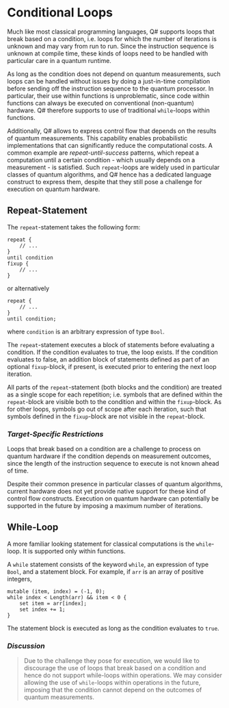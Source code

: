 # Conditional Loops

Much like most classical programming languages, Q# supports loops that break based on a condition, i.e. loops for which the number of iterations is unknown and may vary from run to run. Since the instruction sequence is unknown at compile time, these kinds of loops need to be handled with particular care in a quantum runtime. 

As long as the condition does not depend on quantum measurements, such loops can be handled without issues by doing a just-in-time compilation before sending off the instruction sequence to the quantum processor. 
In particular, their use within functions is unproblematic, since code within functions can always be executed on conventional (non-quantum) hardware. 
Q# therefore supports to use of traditional `while`-loops within functions. 

Additionally, Q# allows to express control flow that depends on the results of quantum measurements.
This capability enables probabilistic implementations that can significantly reduce the computational costs.
A common example are *repeat-until-success* patterns, which repeat a computation until a certain condition - which usually depends on a measurement - is satisfied. 
Such `repeat`-loops are widely used in particular classes of quantum algorithms, and Q# hence has a dedicated language construct to express them, despite that they still pose a challenge for execution on quantum hardware. 

## Repeat-Statement

The `repeat`-statement takes the following form:
```qsharp
repeat {
    // ...
}
until condition
fixup {
    // ...
}
```
or alternatively
```qsharp
repeat {
    // ...
}
until condition;
```
where `condition` is an arbitrary expression of type `Bool`.

The `repeat`-statement executes a block of statements before evaluating a condition. If the condition evaluates to true, the loop exists. If the condition evaluates to false, an addition block of statements defined as part of an optional `fixup`-block, if present, is executed prior to entering the next loop iteration. 

All parts of the `repeat`-statement (both blocks and the condition) are treated as a single scope for each repetition; i.e. symbols that are defined within the `repeat`-block are visible both to the condition and within the `fixup`-block. As for other loops, symbols go out of scope after each iteration, such that symbols defined in the `fixup`-block are not visible in the `repeat`-block.

### *Target-Specific Restrictions*

Loops that break based on a condition are a challenge to process on quantum hardware if the condition depends on measurement outcomes, since the length of the instruction sequence to execute is not known ahead of time. 

Despite their common presence in particular classes of quantum algorithms, current hardware does not yet provide native support for these kind of control flow constructs. Execution on quantum hardware can potentially be supported in the future by imposing a maximum number of iterations.

## While-Loop

A more familiar looking statement for classical computations is the `while`-loop. It is supported only within functions. 

A `while` statement consists of the keyword `while`, an expression of type `Bool`, and a statement block. 
For example, if `arr` is an array of positive integers,
```qsharp
mutable (item, index) = (-1, 0);
while index < Length(arr) && item < 0 {
    set item = arr[index];
    set index += 1;
}
```
The statement block is executed as long as the condition evaluates to `true`.


### *Discussion*
>Due to the challenge they pose for execution, we would like to discourage the use of loops that break based on a condition and hence do not support while-loops within operations. We may consider allowing the use of `while`-loops within operations in the future, imposing that the condition cannot depend on the outcomes of quantum measurements. 


